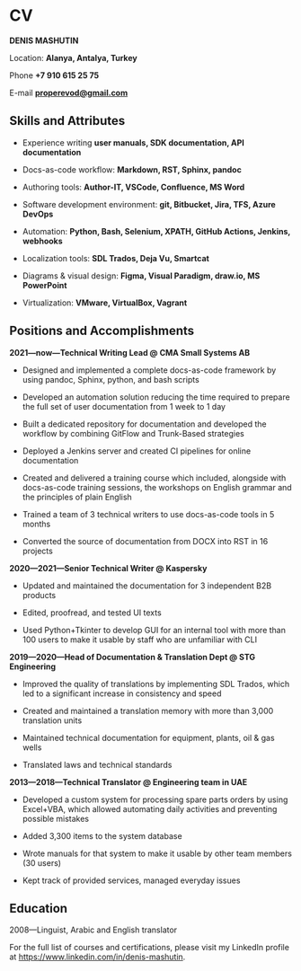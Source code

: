 CV
===

**DENIS MASHUTIN**

Location: **Alanya, Antalya, Turkey**

Phone **+7 910 615 25 75**	

E-mail **properevod@gmail.com**

Skills and Attributes
---------------------

*  Experience writing **user manuals, SDK documentation, API documentation**

*  Docs-as-code workflow: **Markdown, RST, Sphinx, pandoc**

*  Authoring tools: **Author-IT, VSCode, Confluence, MS Word**

*  Software development environment: **git, Bitbucket, Jira, TFS, Azure DevOps**

*  Automation: **Python, Bash, Selenium, XPATH, GitHub Actions, Jenkins, webhooks**

*  Localization tools: **SDL Trados, Deja Vu, Smartcat**

*  Diagrams & visual design: **Figma, Visual Paradigm, draw.io, MS PowerPoint**

*  Virtualization: **VMware, VirtualBox, Vagrant**

Positions and Accomplishments
-----------------------------

**2021—now—Technical Writing Lead @ CMA Small Systems AB**

*  Designed and implemented a complete docs-as-code framework by using pandoc, Sphinx, python, and bash scripts

*  Developed an automation solution reducing the time required to prepare the full set of user documentation from 1 week to 1 day

*  Built a dedicated repository for documentation and developed the workflow by combining GitFlow and Trunk-Based strategies

*  Deployed a Jenkins server and created CI pipelines for online documentation

*  Created and delivered a training course which included, alongside with docs-as-code training sessions, the workshops on English grammar and the principles of plain English

*  Trained a team of 3 technical writers to use docs-as-code tools in 5 months

*  Converted the source of documentation from DOCX into RST in 16 projects

**2020—2021—Senior Technical Writer @ Kaspersky**

*  Updated and maintained the documentation for 3 independent B2B products

*  Edited, proofread, and tested UI texts

*  Used Python+Tkinter to develop GUI for an internal tool with more than 100 users to make it usable by staff who are unfamiliar with CLI

**2019—2020—Head of Documentation & Translation Dept @ STG Engineering**

*  Improved the quality of translations by implementing SDL Trados, which led to a significant increase in consistency and speed

*  Created and maintained a translation memory with more than 3,000 translation units

*  Maintained technical documentation for equipment, plants, oil & gas wells

*  Translated laws and technical standards

**2013—2018—Technical Translator @ Engineering team in UAE**

*  Developed a custom system for processing spare parts orders by using Excel+VBA, which allowed automating daily activities and preventing possible mistakes

*  Added 3,300 items to the system database

*  Wrote manuals for that system to make it usable by other team members (30 users)

*  Kept track of provided services, managed everyday issues

Education
---------
2008—Linguist, Arabic and English translator

For the full list of courses and certifications, please visit my LinkedIn profile at https://www.linkedin.com/in/denis-mashutin.
